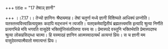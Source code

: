 +++
title = "17 तेषाञ् ज्ञानी"

+++
।।7.17।। तेभ्यो ज्ञानिनः श्रैष्ठ्यमाह। तेषां चतुर्णा मध्ये ज्ञानी
विशिष्यते आधिक्यं प्राप्नोति। यतस्तत्त्ववित्त्वान्नित्ययुक्तः कदापि
मद्भजनं न त्यजति। यतएकमेवाद्वितीयं ब्रह्मतत्त्वमसि इत्यादि श्रुत्या
निर्णीते प्रत्यगभिन्ने मयि भगवति वासुदेवे भक्तिर्वृत्तिसंततिरुपा यस्य
सः। प्रेमास्पदे वस्तुनि भक्तिर्भवति प्रेमास्पदश्च श्रुत्या
लोकप्रसिद्य्धा चात्मा। हि यस्मादहं ज्ञानिन आत्मस्वादत्यर्थं अत्यन्तं
प्रियः। स च ज्ञानी मम वासुदेवस्यात्मैवातो ममात्यन्तं प्रियः।

